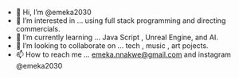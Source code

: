 - 👋 Hi, I’m @emeka2030
- 👀 I’m interested in ... using full stack programming and directing commercials.
- 🌱 I’m currently learning ... Java Script , Unreal Engine, and AI.
- 💞️ I’m looking to collaborate on ... tech , music , art pojects.
- 📫 How to reach me ... emeka.nnakwe@gmail.com and instagram @emeka2030

<!---
emeka2030/emeka2030 is a ✨ special ✨ repository because its `README.md` (this file) appears on your GitHub profile.
You can click the Preview link to take a look at your changes.
--->
